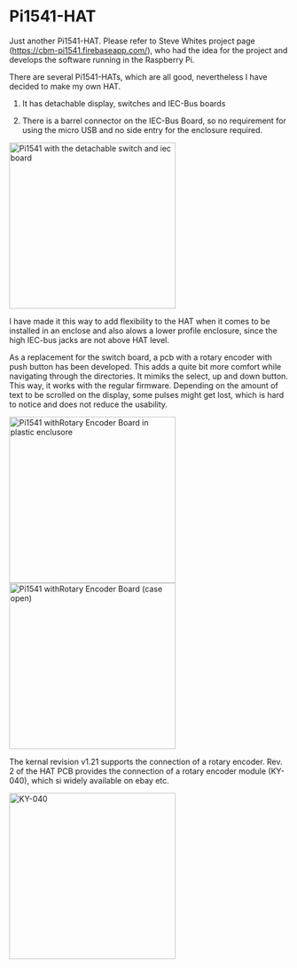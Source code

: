 # Pi1541-HAT
Just another Pi1541-HAT. Please refer to Steve Whites project page (https://cbm-pi1541.firebaseapp.com/), who had the idea for the project and develops the software running in the Raspberry Pi.

There are several Pi1541-HATs, which are all good, nevertheless I have decided to make my own HAT. 

1. It has detachable display, switches and IEC-Bus boards

2. There is a barrel connector on the IEC-Bus Board, so no requirement for using the micro USB and no side entry for the enclosure required.

<img src="https://github.com/svenpetersen1965/Pi1541-HAT/blob/master/Pi1541/Pi1541-HAT/Rev.%201/pictures/0439_-_Pi1541-HAT_test_set-up.JPG" width="300" alt="Pi1541 with the detachable switch and iec board">

I have made it this way to add flexibility to the HAT when it comes to be installed in an enclose and also alows a lower profile enclosure, since the high IEC-bus jacks are not above HAT level.

As a replacement for the switch board, a pcb with a rotary encoder with push button has been developed. This adds a quite bit more comfort while navigating through the directories. It mimiks the select, up and down button. This way, it works with the regular firmware. Depending on the amount of text to be scrolled on the display, some pulses might get lost, which is hard to notice and does not reduce the usability.

<img src="https://github.com/svenpetersen1965/Pi1541-HAT/blob/master/Pi1541/Pi1541-HAT/Rev.%201/pictures/1810_-_Pi1541_in_case.JPG" width="300" alt="Pi1541 withRotary Encoder Board in plastic enclusore">

<img src="https://github.com/svenpetersen1965/Pi1541-HAT/blob/master/Pi1541/Pi1541-HAT/Rev.%201/pictures/1806_-_Pi1541_open.JPG" width="300" alt="Pi1541 withRotary Encoder Board (case open)">

The kernal revision v1.21 supports the connection of a rotary encoder. Rev. 2 of the HAT PCB provides the connection of a rotary encoder module (KY-040), which si widely available on ebay etc.

<img src="https://github.com/svenpetersen1965/Pi1541-HAT/blob/master/Pi1541/Pi1541-HAT/Rev.%202/pictures/3182_-_KY-040_rotary_encoder.JPG" width="300" alt="KY-040">
